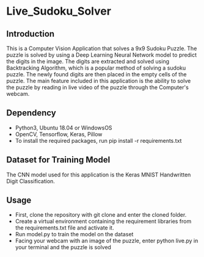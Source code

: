 # Live_Sudoku_Solver

## Introduction
This is a Computer Vision Application that solves a 9x9 Sudoku Puzzle. The puzzle is solved by using a Deep Learning Neural Network model to predict the digits in the image. The digits are extracted and solved using Backtracking Algorithm, which is a popular method of solving a sudoku puzzle. The newly found digits are then placed in the empty cells of the puzzle. The main feature included in this application is the ability to solve the puzzle by reading in live video of the puzzle through the Computer's webcam. 
## Dependency
- Python3, Ubuntu 18.04 or WindowsOS
- OpenCV, Tensorflow, Keras, Pillow
- To install the required packages, run pip install -r requirements.txt
## Dataset for Training Model
The CNN model used for this application is the Keras MNIST Handwritten Digit Classification.
## Usage 
- First, clone the repository with git clone and enter the cloned folder.
- Create a virtual environment containing the requirement libraries from the requirements.txt file and activate it.
- Run model.py to train the model on the dataset
- Facing your webcam with an image of the puzzle, enter python live.py in your terminal and the puzzle is solved
